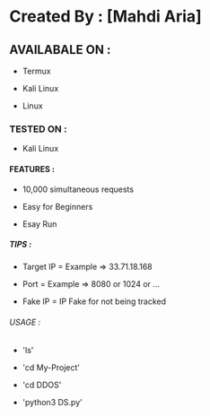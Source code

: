 # Created By : [Mahdi Aria]


## AVAILABALE ON :


* Termux

* Kali Linux

* Linux


### TESTED ON :


* Kali Linux


#### FEATURES :


* 10,000 simultaneous requests

* Easy for Beginners

* Esay Run

##### TIPS :


* Target IP = Example => 33.71.18.168

* Port = Example => 8080 or 1024 or ...

* Fake IP = IP Fake for not being tracked


###### USAGE :


* 'ls'

* 'cd My-Project'

* 'cd DDOS'

* 'python3 DS.py'

